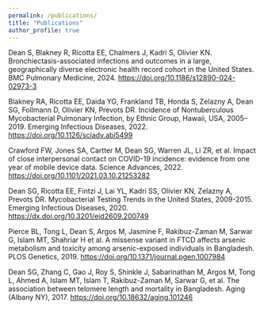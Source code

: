 ```yaml
---
permalink: /publications/
title: "Publications"
author_profile: true
---
```



Dean S, Blakney R, Ricotta EE, Chalmers J, Kadri S, Olivier KN. Bronchiectasis-associated infections and outcomes in a large, geographically diverse electronic health record cohort in the United States. BMC Pulmonary Medicine, 2024. https://doi.org/10.1186/s12890-024-02973-3

Blakney RA, Ricotta EE, Daida YG, Frankland TB, Honda S, Zelazny A, Dean SG, Follmann D, Olivier KN, Prevots DR. Incidence of Nontuberculous Mycobacterial Pulmonary Infection, by Ethnic Group, Hawaii, USA, 2005–2019. Emerging Infectious Diseases, 2022. https://doi.org/10.1126/sciadv.abi5499

Crawford FW, Jones SA, Cartter M, Dean SG, Warren JL, Li ZR, et al. Impact of close interpersonal contact on COVID-19 incidence: evidence from one year of mobile device data. Science Advances, 2022. https://doi.org/10.1101/2021.03.10.21253282 

Dean SG, Ricotta EE, Fintzi J, Lai YL, Kadri SS, Olivier KN, Zelazny A, Prevots DR. Mycobacterial Testing Trends in the United States, 2009-2015. Emerging Infectious Diseases, 2020. https://dx.doi.org/10.3201/eid2609.200749

Pierce BL, Tong L, Dean S, Argos M, Jasmine F, Rakibuz-Zaman M, Sarwar G, Islam MT, Shahriar H et al. A missense variant in FTCD affects arsenic metabolism and toxicity among arsenic-exposed individuals in Bangladesh. PLOS Genetics, 2019. https://doi.org/10.1371/journal.pgen.1007984 

Dean SG, Zhang C, Gao J, Roy S, Shinkle J, Sabarinathan M, Argos M, Tong L, Ahmed A, Islam MT, Islam T, Rakibuz-Zaman M, Sarwar G, et al. The association between telomere length and mortality in Bangladesh. Aging (Albany NY), 2017. https://doi.org/10.18632/aging.101246
